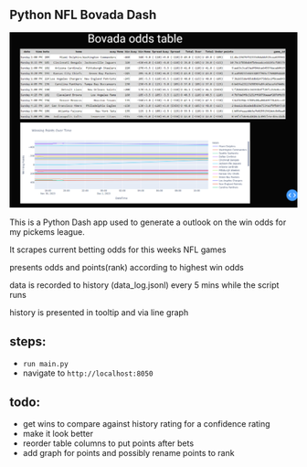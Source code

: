 ## Python NFL Bovada Dash

!['screenshot'](assets/Screenshot.png)

This is a Python Dash app used to generate a outlook on the win odds for my pickems league.

It scrapes current betting odds for this weeks NFL games

presents odds and points(rank) according to highest win odds

data is recorded to history (data_log.jsonl) every 5 mins while the script runs

history is presented in tooltip and via line graph

## steps:
- `run main.py`
- navigate to `http://localhost:8050`

## todo:
- get wins to compare against history rating for a confidence rating
- make it look better
- reorder table columns to put points after bets
- add graph for points and possibly rename points to rank